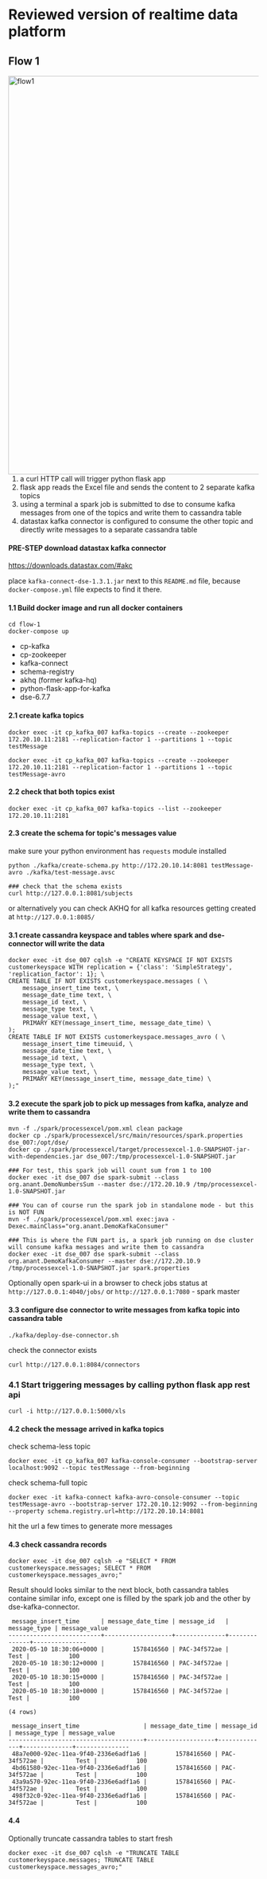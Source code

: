 # Reviewed version of realtime data platform

## Flow 1
<img src="https://github.com/xingh/DART.POC/blob/master/realtime-data-platform-examples-reviewed/diagrams/flow1.png"
 alt="flow1" width="800" style="float: left; margin-right: 10px;" />

1. a curl HTTP call will trigger python flask app
2. flask app reads the Excel file and sends the content to 2 separate kafka topics
3. using a terminal a spark job is submitted to dse to consume kafka messages from one of the topics and write them to cassandra table 
4. datastax kafka connector is configured to consume the other topic and directly write messages to a separate cassandra table 

#### PRE-STEP download datastax kafka connector
https://downloads.datastax.com/#akc

place `kafka-connect-dse-1.3.1.jar` next to this `README.md` file, because `docker-compose.yml` file expects to find it there.

#### 1.1 Build docker image and run all docker containers
```
cd flow-1
docker-compose up
```
- cp-kafka
- cp-zookeeper
- kafka-connect
- schema-registry
- akhq (former kafka-hq)
- python-flask-app-for-kafka
- dse-6.7.7

#### 2.1 create kafka topics
```
docker exec -it cp_kafka_007 kafka-topics --create --zookeeper 172.20.10.11:2181 --replication-factor 1 --partitions 1 --topic testMessage
```
```
docker exec -it cp_kafka_007 kafka-topics --create --zookeeper 172.20.10.11:2181 --replication-factor 1 --partitions 1 --topic testMessage-avro
```

#### 2.2 check that both topics exist
```
docker exec -it cp_kafka_007 kafka-topics --list --zookeeper 172.20.10.11:2181
```

#### 2.3 create the schema for topic's messages value
make sure your python environment has `requests` module installed
```
python ./kafka/create-schema.py http://172.20.10.14:8081 testMessage-avro ./kafka/test-message.avsc

### check that the schema exists
curl http://127.0.0.1:8081/subjects
```
or alternatively you can check AKHQ for all kafka resources getting created at `http://127.0.0.1:8085/` 

#### 3.1 create cassandra keyspace and tables where spark and dse-connector will write the data
```
docker exec -it dse_007 cqlsh -e "CREATE KEYSPACE IF NOT EXISTS customerkeyspace WITH replication = {'class': 'SimpleStrategy', 'replication_factor': 1}; \
CREATE TABLE IF NOT EXISTS customerkeyspace.messages ( \
    message_insert_time text, \
    message_date_time text, \
    message_id text, \
    message_type text, \
    message_value text, \
    PRIMARY KEY(message_insert_time, message_date_time) \
);
CREATE TABLE IF NOT EXISTS customerkeyspace.messages_avro ( \
    message_insert_time timeuuid, \
    message_date_time text, \
    message_id text, \
    message_type text, \
    message_value text, \
    PRIMARY KEY(message_insert_time, message_date_time) \
);"
``` 

#### 3.2 execute the spark job to pick up messages from kafka, analyze and write them to cassandra
```
mvn -f ./spark/processexcel/pom.xml clean package
docker cp ./spark/processexcel/src/main/resources/spark.properties dse_007:/opt/dse/
docker cp ./spark/processexcel/target/processexcel-1.0-SNAPSHOT-jar-with-dependencies.jar dse_007:/tmp/processexcel-1.0-SNAPSHOT.jar

### For test, this spark job will count sum from 1 to 100 
docker exec -it dse_007 dse spark-submit --class org.anant.DemoNumbersSum --master dse://172.20.10.9 /tmp/processexcel-1.0-SNAPSHOT.jar

### You can of course run the spark job in standalone mode - but this is NOT FUN 
mvn -f ./spark/processexcel/pom.xml exec:java -Dexec.mainClass="org.anant.DemoKafkaConsumer"

### This is where the FUN part is, a spark job running on dse cluster will consume kafka messages and write them to cassandra 
docker exec -it dse_007 dse spark-submit --class org.anant.DemoKafkaConsumer --master dse://172.20.10.9 /tmp/processexcel-1.0-SNAPSHOT.jar spark.properties
```

Optionally open spark-ui in a browser to check jobs status at `http://127.0.0.1:4040/jobs/` or `http://127.0.0.1:7080` - spark master

#### 3.3 configure dse connector to write messages from kafka topic into cassandra table
```
./kafka/deploy-dse-connector.sh
```
check the connector exists
```
curl http://127.0.0.1:8084/connectors
```

### 4.1 Start triggering messages by calling python flask app rest api
```
curl -i http://127.0.0.1:5000/xls
```

#### 4.2 check the message arrived in kafka topics
check schema-less topic
```
docker exec -it cp_kafka_007 kafka-console-consumer --bootstrap-server localhost:9092 --topic testMessage --from-beginning
```
check schema-full topic
```
docker exec -it kafka-connect kafka-avro-console-consumer --topic testMessage-avro --bootstrap-server 172.20.10.12:9092 --from-beginning --property schema.registry.url=http://172.20.10.14:8081
```
hit the url a few times to generate more messages

#### 4.3 check cassandra records
```
docker exec -it dse_007 cqlsh -e "SELECT * FROM customerkeyspace.messages; SELECT * FROM customerkeyspace.messages_avro;"
```
Result should looks similar to the next block, both cassandra tables containe similar info, except one is filled by the spark job and the other by dse-kafka-connector.
```
 message_insert_time      | message_date_time | message_id   | message_type | message_value
--------------------------+-------------------+--------------+--------------+---------------
 2020-05-10 18:30:06+0000 |        1578416560 | PAC-34f572ae |         Test |           100
 2020-05-10 18:30:12+0000 |        1578416560 | PAC-34f572ae |         Test |           100
 2020-05-10 18:30:15+0000 |        1578416560 | PAC-34f572ae |         Test |           100
 2020-05-10 18:30:18+0000 |        1578416560 | PAC-34f572ae |         Test |           100

(4 rows)

 message_insert_time                  | message_date_time | message_id   | message_type | message_value
--------------------------------------+-------------------+--------------+--------------+---------------
 48a7e000-92ec-11ea-9f40-2336e6adf1a6 |        1578416560 | PAC-34f572ae |         Test |           100
 4bd61580-92ec-11ea-9f40-2336e6adf1a6 |        1578416560 | PAC-34f572ae |         Test |           100
 43a9a570-92ec-11ea-9f40-2336e6adf1a6 |        1578416560 | PAC-34f572ae |         Test |           100
 498f32c0-92ec-11ea-9f40-2336e6adf1a6 |        1578416560 | PAC-34f572ae |         Test |           100
```

#### 4.4
Optionally truncate cassandra tables to start fresh
```
docker exec -it dse_007 cqlsh -e "TRUNCATE TABLE customerkeyspace.messages; TRUNCATE TABLE customerkeyspace.messages_avro;"
```
